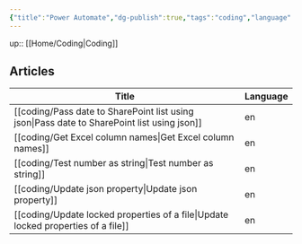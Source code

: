 ```yaml
---
{"title":"Power Automate","dg-publish":true,"tags":"coding","language":"en","permalink":"/coding/power-automate/","dgPassFrontmatter":true}
---
```


up:: [[Home/Coding\|Coding]]

## Articles

| Title                                                                                          | Language |
| ---------------------------------------------------------------------------------------------- | -------- |
| [[coding/Pass date to SharePoint list using json\|Pass date to SharePoint list using json]] | en       |
| [[coding/Get Excel column names\|Get Excel column names]]                                   | en       |
| [[coding/Test number as string\|Test number as string]]                                     | en       |
| [[coding/Update json property\|Update json property]]                                       | en       |
| [[coding/Update locked properties of a file\|Update locked properties of a file]]           | en       |

